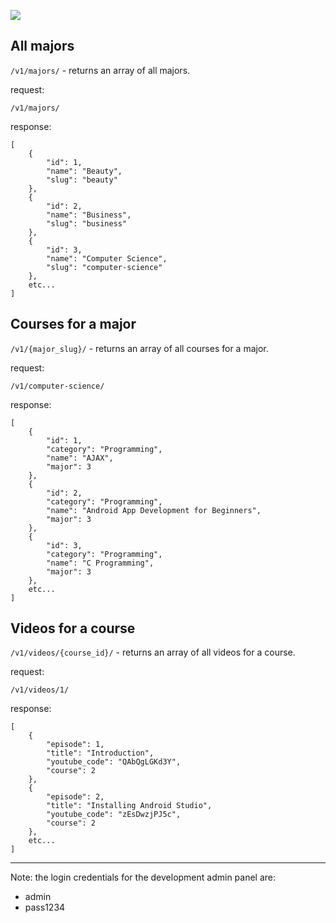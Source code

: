 ![](http://i.imgur.com/w9HxHbI.png)


## All majors

`/v1/majors/` - returns an array of all majors.

request:
```
/v1/majors/
```

response:
```
[
    {
        "id": 1,
        "name": "Beauty",
        "slug": "beauty"
    },
    {
        "id": 2,
        "name": "Business",
        "slug": "business"
    },
    {
        "id": 3,
        "name": "Computer Science",
        "slug": "computer-science"
    },
    etc...
]
```


## Courses for a major

`/v1/{major_slug}/` - returns an array of all courses for a major.

request:
```
/v1/computer-science/
```

response:
```
[
    {
        "id": 1,
        "category": "Programming",
        "name": "AJAX",
        "major": 3
    },
    {
        "id": 2,
        "category": "Programming",
        "name": "Android App Development for Beginners",
        "major": 3
    },
    {
        "id": 3,
        "category": "Programming",
        "name": "C Programming",
        "major": 3
    },
    etc...
]
```


## Videos for a course

`/v1/videos/{course_id}/` - returns an array of all videos for a course.

request:
```
/v1/videos/1/
```

response:
```
[
    {
        "episode": 1,
        "title": "Introduction",
        "youtube_code": "QAbQgLGKd3Y",
        "course": 2
    },
    {
        "episode": 2,
        "title": "Installing Android Studio",
        "youtube_code": "zEsDwzjPJ5c",
        "course": 2
    },
    etc...
]
```

***

Note: the login credentials for the development admin panel are:

- admin
- pass1234
